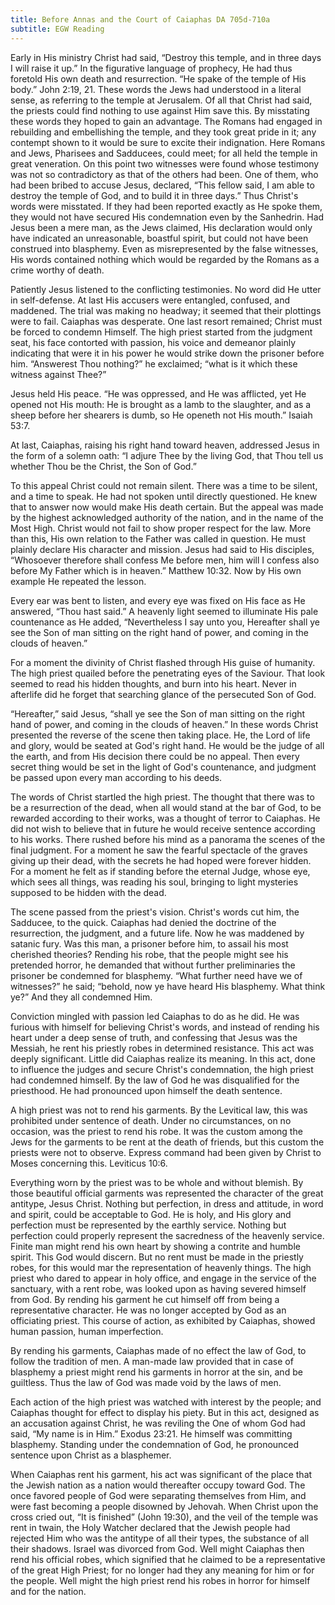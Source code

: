 ```yaml
---
title: Before Annas and the Court of Caiaphas DA 705d-710a
subtitle: EGW Reading
---
```


Early in His ministry Christ had said, “Destroy this temple, and in three days I will raise it up.” In the figurative language of prophecy, He had thus foretold His own death and resurrection. “He spake of the temple of His body.” John 2:19, 21. These words the Jews had understood in a literal sense, as referring to the temple at Jerusalem. Of all that Christ had said, the priests could find nothing to use against Him save this. By misstating these words they hoped to gain an advantage. The Romans had engaged in rebuilding and embellishing the temple, and they took great pride in it; any contempt shown to it would be sure to excite their indignation. Here Romans and Jews, Pharisees and Sadducees, could meet; for all held the temple in great veneration. On this point two witnesses were found whose testimony was not so contradictory as that of the others had been. One of them, who had been bribed to accuse Jesus, declared, “This fellow said, I am able to destroy the temple of God, and to build it in three days.” Thus Christ's words were misstated. If they had been reported exactly as He spoke them, they would not have secured His condemnation even by the Sanhedrin. Had Jesus been a mere man, as the Jews claimed, His declaration would only have indicated an unreasonable, boastful spirit, but could not have been construed into blasphemy. Even as misrepresented by the false witnesses, His words contained nothing which would be regarded by the Romans as a crime worthy of death.

Patiently Jesus listened to the conflicting testimonies. No word did He utter in self-defense. At last His accusers were entangled, confused, and maddened. The trial was making no headway; it seemed that their plottings were to fail. Caiaphas was desperate. One last resort remained; Christ must be forced to condemn Himself. The high priest started from the judgment seat, his face contorted with passion, his voice and demeanor plainly indicating that were it in his power he would strike down the prisoner before him. “Answerest Thou nothing?” he exclaimed; “what is it which these witness against Thee?”

Jesus held His peace. “He was oppressed, and He was afflicted, yet He opened not His mouth: He is brought as a lamb to the slaughter, and as a sheep before her shearers is dumb, so He openeth not His mouth.” Isaiah 53:7.

At last, Caiaphas, raising his right hand toward heaven, addressed Jesus in the form of a solemn oath: “I adjure Thee by the living God, that Thou tell us whether Thou be the Christ, the Son of God.”

To this appeal Christ could not remain silent. There was a time to be silent, and a time to speak. He had not spoken until directly questioned. He knew that to answer now would make His death certain. But the appeal was made by the highest acknowledged authority of the nation, and in the name of the Most High. Christ would not fail to show proper respect for the law. More than this, His own relation to the Father was called in question. He must plainly declare His character and mission. Jesus had said to His disciples, “Whosoever therefore shall confess Me before men, him will I confess also before My Father which is in heaven.” Matthew 10:32. Now by His own example He repeated the lesson.

Every ear was bent to listen, and every eye was fixed on His face as He answered, “Thou hast said.” A heavenly light seemed to illuminate His pale countenance as He added, “Nevertheless I say unto you, Hereafter shall ye see the Son of man sitting on the right hand of power, and coming in the clouds of heaven.”

For a moment the divinity of Christ flashed through His guise of humanity. The high priest quailed before the penetrating eyes of the Saviour. That look seemed to read his hidden thoughts, and burn into his heart. Never in afterlife did he forget that searching glance of the persecuted Son of God.

“Hereafter,” said Jesus, “shall ye see the Son of man sitting on the right hand of power, and coming in the clouds of heaven.” In these words Christ presented the reverse of the scene then taking place. He, the Lord of life and glory, would be seated at God's right hand. He would be the judge of all the earth, and from His decision there could be no appeal. Then every secret thing would be set in the light of God's countenance, and judgment be passed upon every man according to his deeds.

The words of Christ startled the high priest. The thought that there was to be a resurrection of the dead, when all would stand at the bar of God, to be rewarded according to their works, was a thought of terror to Caiaphas. He did not wish to believe that in future he would receive sentence according to his works. There rushed before his mind as a panorama the scenes of the final judgment. For a moment he saw the fearful spectacle of the graves giving up their dead, with the secrets he had hoped were forever hidden. For a moment he felt as if standing before the eternal Judge, whose eye, which sees all things, was reading his soul, bringing to light mysteries supposed to be hidden with the dead.

The scene passed from the priest's vision. Christ's words cut him, the Sadducee, to the quick. Caiaphas had denied the doctrine of the resurrection, the judgment, and a future life. Now he was maddened by satanic fury. Was this man, a prisoner before him, to assail his most cherished theories? Rending his robe, that the people might see his pretended horror, he demanded that without further preliminaries the prisoner be condemned for blasphemy. “What further need have we of witnesses?” he said; “behold, now ye have heard His blasphemy. What think ye?” And they all condemned Him.

Conviction mingled with passion led Caiaphas to do as he did. He was furious with himself for believing Christ's words, and instead of rending his heart under a deep sense of truth, and confessing that Jesus was the Messiah, he rent his priestly robes in determined resistance. This act was deeply significant. Little did Caiaphas realize its meaning. In this act, done to influence the judges and secure Christ's condemnation, the high priest had condemned himself. By the law of God he was disqualified for the priesthood. He had pronounced upon himself the death sentence.

A high priest was not to rend his garments. By the Levitical law, this was prohibited under sentence of death. Under no circumstances, on no occasion, was the priest to rend his robe. It was the custom among the Jews for the garments to be rent at the death of friends, but this custom the priests were not to observe. Express command had been given by Christ to Moses concerning this. Leviticus 10:6.

Everything worn by the priest was to be whole and without blemish. By those beautiful official garments was represented the character of the great antitype, Jesus Christ. Nothing but perfection, in dress and attitude, in word and spirit, could be acceptable to God. He is holy, and His glory and perfection must be represented by the earthly service. Nothing but perfection could properly represent the sacredness of the heavenly service. Finite man might rend his own heart by showing a contrite and humble spirit. This God would discern. But no rent must be made in the priestly robes, for this would mar the representation of heavenly things. The high priest who dared to appear in holy office, and engage in the service of the sanctuary, with a rent robe, was looked upon as having severed himself from God. By rending his garment he cut himself off from being a representative character. He was no longer accepted by God as an officiating priest. This course of action, as exhibited by Caiaphas, showed human passion, human imperfection.

By rending his garments, Caiaphas made of no effect the law of God, to follow the tradition of men. A man-made law provided that in case of blasphemy a priest might rend his garments in horror at the sin, and be guiltless. Thus the law of God was made void by the laws of men.

Each action of the high priest was watched with interest by the people; and Caiaphas thought for effect to display his piety. But in this act, designed as an accusation against Christ, he was reviling the One of whom God had said, “My name is in Him.” Exodus 23:21. He himself was committing blasphemy. Standing under the condemnation of God, he pronounced sentence upon Christ as a blasphemer.

When Caiaphas rent his garment, his act was significant of the place that the Jewish nation as a nation would thereafter occupy toward God. The once favored people of God were separating themselves from Him, and were fast becoming a people disowned by Jehovah. When Christ upon the cross cried out, “It is finished” (John 19:30), and the veil of the temple was rent in twain, the Holy Watcher declared that the Jewish people had rejected Him who was the antitype of all their types, the substance of all their shadows. Israel was divorced from God. Well might Caiaphas then rend his official robes, which signified that he claimed to be a representative of the great High Priest; for no longer had they any meaning for him or for the people. Well might the high priest rend his robes in horror for himself and for the nation.